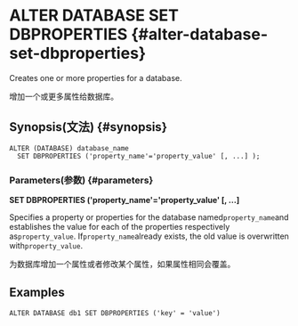# ALTER DATABASE SET DBPROPERTIES {#alter-database-set-dbproperties}

Creates one or more properties for a database.

增加一个或更多属性给数据库。

## Synopsis\(文法\) {#synopsis}

```
ALTER (DATABASE) database_name
  SET DBPROPERTIES ('property_name'='property_value' [, ...] );
```

### Parameters\(参数\) {#parameters}

**SET DBPROPERTIES \('property\_name'='property\_value' \[, ...\]**

Specifies a property or properties for the database named`property_name`and establishes the value for each of the properties respectively as`property_value`. If`property_name`already exists, the old value is overwritten with`property_value`.

为数据库增加一个属性或者修改某个属性，如果属性相同会覆盖。

## Examples

```
ALTER DATABASE db1 SET DBPROPERTIES ('key' = 'value')
```



